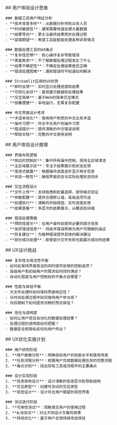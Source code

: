 <thought>
  <exploration>
    ## 用户体验设计思维

    ### 数据工具用户特征分析
    - **技术背景多样**：从数据分析师到业务人员
    - **时间敏感性**：通常需要快速处理大量数据
    - **结果导向**：更关注最终结果而非处理过程
    - **容错期望**：希望工具能智能处理各种异常情况

    ### 数据处理工具的UX痛点
    - **复杂性恐惧**：担心操作复杂导致错误
    - **黑盒焦虑**：不了解数据处理过程发生了什么
    - **结果不确定性**：不确定处理结果是否正确
    - **错误处理困难**：遇到错误时不知道如何解决

    ### Streamlit应用的UX优势
    - **即时反馈**：实时显示处理进度和结果
    - **可视化友好**：直观展示数据和处理结果
    - **交互简单**：基于Web的简单交互模式
    - **部署便捷**：本地运行，无需复杂配置

    ### 中文界面设计考虑
    - **术语本地化**：使用用户熟悉的中文业务术语
    - **操作习惯**：符合中文用户的操作习惯
    - **错误提示**：提供清晰的中文错误说明
    - **帮助文档**：完整的中文使用说明
  </exploration>
  
  <reasoning>
    ## 用户体验设计推理
    
    ### 界面布局逻辑
    - **侧边栏控制区**：集中所有操作控制，保持主区域清洁
    - **主区域展示区**：专注于结果展示和状态反馈
    - **渐进式披露**：根据操作进度逐步显示相关信息
    - **状态一致性**：确保界面状态与实际处理状态同步
    
    ### 交互流程设计
    - **文件上传**：支持拖拽和批量选择，提供格式验证
    - **参数配置**：提供合理默认值，高级选项可选
    - **处理执行**：清晰的开始按钮，实时进度反馈
    - **结果查看**：多层次的结果展示，从概览到详细
    
    ### 错误处理策略
    - **预防性提示**：在用户操作前提供必要的提示信息
    - **友好错误信息**：将技术错误转换为用户可理解的描述
    - **恢复建议**：为每种错误提供具体的解决建议
    - **部分成功处理**：即使部分文件失败也能展示成功的结果
  </reasoning>
  
  <challenge>
    ## UX设计挑战
    
    ### 复杂性与简洁性平衡
    - 如何在保持界面简洁的同时提供足够的控制选项？
    - 高级用户和初级用户的需求如何同时满足？
    - 自动化程度与用户控制权的平衡点在哪里？
    
    ### 性能与体验平衡
    - 大文件处理时如何保持界面响应性？
    - 长时间处理过程中如何维持用户参与感？
    - 内存限制下如何提供流畅的预览体验？
    
    ### 信任与透明度
    - 如何让用户信任自动化的数据处理结果？
    - 处理过程的透明度如何把握？
    - 数据安全和隐私如何向用户传达？
  </challenge>
  
  <plan>
    ## UX优化实施计划
    
    ### 用户研究阶段
    1. **用户画像分析**：明确目标用户的技能水平和使用场景
    2. **任务流程分析**：梳理用户完成数据处理任务的完整流程
    3. **痛点识别**：找出现有工具或流程中的主要痛点
    
    ### 设计实现阶段
    1. **信息架构设计**：设计清晰的信息层次和导航结构
    2. **交互原型**：创建可测试的交互原型
    3. **视觉设计**：设计符合用户期望的视觉界面
    
    ### 测试迭代阶段
    1. **可用性测试**：观察真实用户的使用过程
    2. **A/B测试**：对比不同设计方案的效果
    3. **持续优化**：基于用户反馈持续改进体验
  </plan>
</thought>
